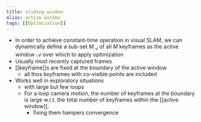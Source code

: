 ```yaml
---
title: sliding window
alias: active window
tags: [[Optimization]]
---
```


- In order to achieve constant-time operation in visual SLAM, we can dynamically define a sub-set $M_{\mathcal{A}}$ of all $M$ keyframes as the active window $\mathcal{A}$  over which to apply optimization
- Usually most recently captured frames
- [[keyframe]]s are fixed at the boundary of the active window
    - all thos keyframes with co-visible points are included
- Works well in exploratory situations
    - with large but few loops
    - For a loop camera motion, the number of keyframes at the boundary is large w.r.t. the total number of keyframes within the [[active window]].
        - fixing them hampers convergence